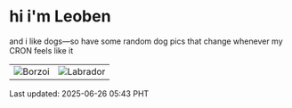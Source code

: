 # hi i'm Leoben

and i like dogs—so have some random dog pics that change whenever my CRON feels like it

|  |  |
|--------|----------|
| ![Borzoi](https://random-dog-vercel.vercel.app/api/random-borzoi?v=1750887827) | ![Labrador](https://random-dog-vercel.vercel.app/api/random-labrador?v=1750887827) |

Last updated: 2025-06-26 05:43 PHT
